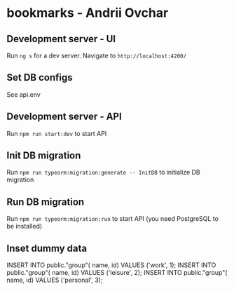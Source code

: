 # bookmarks - Andrii Ovchar

## Development server - UI
Run `ng s` for a dev server. Navigate to `http://localhost:4200/`

## Set DB configs
See api\.env

## Development server - API
Run `npm run start:dev` to start API

## Init DB migration
Run `npm run typeorm:migration:generate -- InitDB` to initialize DB migration
                                                                 
## Run DB migration
Run `npm run typeorm:migration:run` to start API (you need PostgreSQL to be installed)

## Inset dummy data
INSERT INTO public."group"(
	name, id)
	VALUES ('work', 1);
INSERT INTO public."group"(
	name, id)
	VALUES ('leisure', 2);
INSERT INTO public."group"(
	name, id)
	VALUES ('personal', 3);
